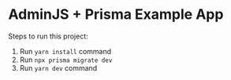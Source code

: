 # AdminJS + Prisma Example App

Steps to run this project:

1. Run `yarn install` command
2. Run `npx prisma migrate dev`
3. Run `yarn dev` command

